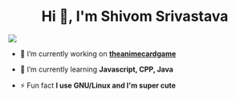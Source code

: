 <h1 align="center">Hi 👋, I'm Shivom Srivastava</h1>
<img src="https://user-images.githubusercontent.com/73097560/115834477-dbab4500-a447-11eb-908a-139a6edaec5c.gif">

- 🔭 I’m currently working on [**theanimecardgame**](https://github.com/Guchii/theanimecardgame "theanimecardgame")

- 🌱 I’m currently learning **Javascript, CPP, Java**

- ⚡ Fun fact **I use GNU/Linux and I'm super cute**

